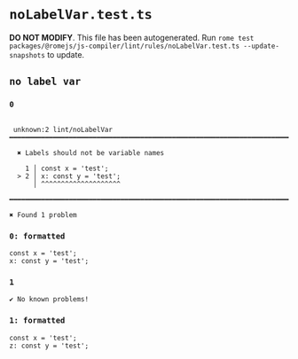 # `noLabelVar.test.ts`

**DO NOT MODIFY**. This file has been autogenerated. Run `rome test packages/@romejs/js-compiler/lint/rules/noLabelVar.test.ts --update-snapshots` to update.

## `no label var`

### `0`

```

 unknown:2 lint/noLabelVar ━━━━━━━━━━━━━━━━━━━━━━━━━━━━━━━━━━━━━━━━━━━━━━━━━━━━━━━━━━━━━━━━━━━━━━━━━

  ✖ Labels should not be variable names

    1 │ const x = 'test';
  > 2 │ x: const y = 'test';
      │ ^^^^^^^^^^^^^^^^^^^^

━━━━━━━━━━━━━━━━━━━━━━━━━━━━━━━━━━━━━━━━━━━━━━━━━━━━━━━━━━━━━━━━━━━━━━━━━━━━━━━━━━━━━━━━━━━━━━━━━━━━

✖ Found 1 problem

```

### `0: formatted`

```
const x = 'test';
x: const y = 'test';

```

### `1`

```
✔ No known problems!

```

### `1: formatted`

```
const x = 'test';
z: const y = 'test';

```

